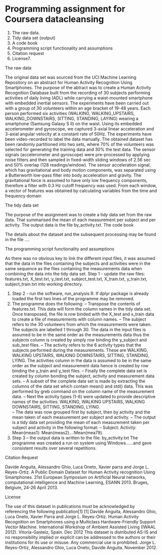 # Programming assignment for Coursera datacleansing
1.	The raw data.
2.	Tidy data set (output)
3.	A code book
4.	Programming script functionality and assumptions
5.	Citation request
6.	License7.	

The raw data

The original data set was sourced from the UCI Machine Learning Repository on an abstract for Human Activity Recognition Using Smartphones.  The purpose of the abtract was to create a Human Activity Recognition Database built from the recording of 30 subjects performing activities of daily living (ADL) while carrying a waist-mounted smartphone with embedded inertial sensors.
The experiments have been carried out with a group of 30 volunteers within an age bracket of 19-48 years. Each person performed six activities (WALKING, WALKING_UPSTAIRS, WALKING_DOWNSTAIRS, SITTING, STANDING, LAYING) wearing a smartphone (Samsung Galaxy S II) on the waist. Using its embedded accelerometer and gyroscope, we captured 3-axial linear acceleration and 3-axial angular velocity at a constant rate of 50Hz. The experiments have been video-recorded to label the data manually. The obtained dataset has been randomly partitioned into two sets, where 70% of the volunteers was selected for generating the training data and 30% the test data. 
The sensor signals (accelerometer and gyroscope) were pre-processed by applying noise filters and then sampled in fixed-width sliding windows of 2.56 sec and 50% overlap (128 readings/window). The sensor acceleration signal, which has gravitational and body motion components, was separated using a Butterworth low-pass filter into body acceleration and gravity. The gravitational force is assumed to have only low frequency components, therefore a filter with 0.3 Hz cutoff frequency was used. From each window, a vector of features was obtained by calculating variables from the time and frequency domain

The tidy data set

The purpose of the assignment was to create a tidy data set from the raw data. That summarised the mean of each measurement per subject and per activity.
The output data is the file by_activity.txt.
The code book

The details about the dataset and the subsequent processing may be found in the file ….

The programming script functionality and assumptions

As there was no obvious key to link the different input files, it was assumed that the data in the files containing the subjects and activities were in the same sequence as the files containing the measurements data when combining the data into the tidy data set.
Step 1 - update the raw files: features.txt, X_test.txt, y_test.txt, subject_test.txt, X_train.txt, y_train.txt, subject_train.txt into working directory. 
1.	Step 2 - run the software, run_analysis.R.  If dplyr package is already loaded the first two lines of the programme may be removed.
2.	The programme does the following:
–	Transpose the contents of features.txt.  This data will form the column names in the tidy data set.  Once transposed, the file is row binded with the X_test and  x_train data to create a file of measurements with column names.
–	The subject refers to the 30 volunteers from which the measurements were taken.   The subjects are labelled 1 through 30.   The data in the input files is assumed to be in the same order as the measurements data thus the subjects column is created by simply row binding the y_subject and sub_test files.
–	The activity refers to the 6 activity types that the subjects performed during the measurements.  These are WALKING, WALKING UPSTAIRS, WALKING DOWNSTAIRS,   SITTING, STANDING, LYING.  The activities column in the data is assumed to be in the same order as the subject and measurement data hence is created by row binding the y_train and y_test files.
–	Finally the complete data set is created by column bonding the subject, activity and measurement data sets.
–	A subset of the complete data set is made by extracting the columns of the data set which contain mean() and std() data.  This was performed by greb command on the column name of the measurement data.
–	Next the activity types (1-6) were updated to provide descriptive names of the activities: WALKING, WALKING UPSTAIRS, WALKING DOWNSTAIRS,   SITTING, STANDING, LYING.  
–	The data was now grouped first by subject, then by activity and the mean taken of each measurement per subject and activity.
–	The output is a tidy data set providing the mean of each measurement taken per subject and activity in the following format:
–	Subject: Activity: Mean(meas1): Mean(meas2)…:Mean(mea79).
3.	Step 3 – the output data is written to the file: by_activity.txt
The programme was created a run on system using Windows……and gave consistent results over several repetitions.

Citation Request

Davide Anguita, Alessandro Ghio, Luca Oneto, Xavier parra and Jorge L. Reyes-Ortiz. A Public Domain Dataset for Human Activity recognition Using Smartphones. 21st European Symposium on Artificial Neural networks, computational intelligence and Machine Learning, ESANN 2013. Bruges, Belgium, 24-26 April 2013.

License

The use of this dataset in publications must be acknowledged by referencing the following publication[1] 
[1] Davide Anguita, Alessandro Ghio, Luca Oneto, Xavier Parra and Jorge L. Reyes-Ortiz. Human Activity Recognition on Smartphones using a Multiclass Hardware-Friendly Support Vector Machine. International Workshop of Ambient Assisted Living (IWAAL 2012). Vitoria-Gasteiz, Spain. Dec 2012
This dataset is distributed AS-IS and no responsibility implied or explicit can be addressed to the authors or their institutions for its use or misuse. Any commercial use is prohibited.
Jorge L. Reyes-Ortiz, Alessandro Ghio, Luca Oneto, Davide Anguita. November 2012.
